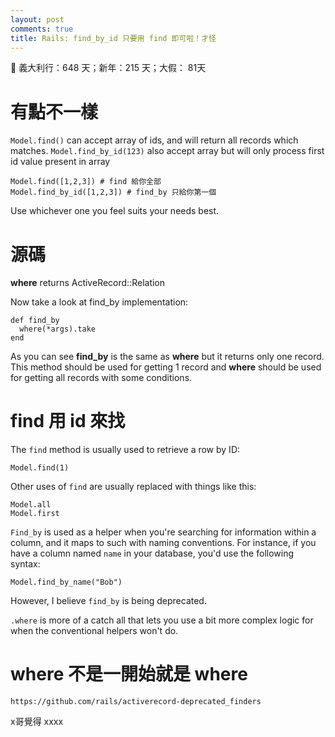 ```yaml
---
layout: post
comments: true
title: Rails: find_by_id 只要用 find 即可啦！才怪
---
```


:woman: 義大利行：648 天；新年：215 天；大假： 81天


# 有點不一樣

`Model.find()` can accept array of ids, and will return all records which matches.
`Model.find_by_id(123)` also accept array but will only process first id value present in array

```
Model.find([1,2,3]) # find 給你全部
Model.find_by_id([1,2,3]) # find_by 只給你第一個
```

Use whichever one you feel suits your needs best.

# 源碼
**where** returns ActiveRecord::Relation

Now take a look at find_by implementation:

```
def find_by
  where(*args).take
end
```

As you can see **find_by** is the same as **where** but it returns only one record. This method should be used for getting 1 record and **where** should be used for getting all records with some conditions.

# find 用 id 來找
The `find` method is usually used to retrieve a row by ID:

```
Model.find(1)
```

Other uses of `find` are usually replaced with things like this:

```
Model.all
Model.first
```

`Find_by` is used as a helper when you're searching for information within a column, and it maps to such with naming conventions.  For instance, if you have a column named `name` in your database, you'd use the following syntax:

```
Model.find_by_name("Bob")
```

However, I believe `find_by` is being deprecated.

`.where` is more of a catch all that lets you use a bit more complex logic for when the conventional helpers won't do.

# where 不是一開始就是 where

```
https://github.com/rails/activerecord-deprecated_finders
```

x哥覺得 xxxx
